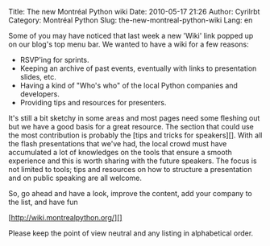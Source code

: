 Title: The new Montréal Python wiki
Date: 2010-05-17 21:26
Author: Cyrilrbt
Category: Montréal Python
Slug: the-new-montreal-python-wiki
Lang: en

<!--:en-->

Some of you may have noticed that last week a new 'Wiki' link popped up
on our blog's top menu bar. We wanted to have a wiki for a few reasons:

-   RSVP'ing for sprints.
-   Keeping an archive of past events, eventually with links to
    presentation slides, etc.
-   Having a kind of "Who's who" of the local Python companies and
    developers.
-   Providing tips and resources for presenters.

</p>
It's still a bit sketchy in some areas and most pages need some fleshing
out but we have a good basis for a great resource. The section that
could use the most contribution is probably the [tips and tricks for
speakers][]. With all the flash presentations that we've had, the local
crowd must have accumulated a lot of knowledges on the tools that ensure
a smooth experience and this is worth sharing with the future speakers.
The focus is not limited to tools; tips and resources on how to
structure a presentation and on public speaking are all welcome.

</p>

So, go ahead and have a look, improve the content, add your company to
the list, and have fun

</p>

[http://wiki.montrealpython.org/][]

</p>

Please keep the point of view neutral and any listing in alphabetical
order.

<!--:-->

</p>

  [tips and tricks for speakers]: http://wiki.montrealpython.org/index.php/Speaker's_Tips_and_Tricks
  [http://wiki.montrealpython.org/]: http://wiki.montrealpython.org/
